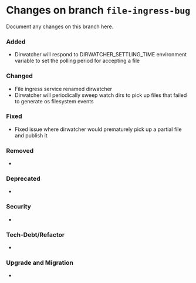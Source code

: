 # Changes on branch `file-ingress-bug`
Document any changes on this branch here.
### Added
- Dirwatcher will respond to DIRWATCHER_SETTLING_TIME environment variable to set the polling period for accepting a file

### Changed
- File ingress service renamed dirwatcher
- Dirwatcher will periodically sweep watch dirs to pick up files that failed to generate os filesystem events

### Fixed
- Fixed issue where dirwatcher would prematurely pick up a partial file and publish it

### Removed
- 

### Deprecated
- 

### Security
- 

### Tech-Debt/Refactor
- 

### Upgrade and Migration
- 
